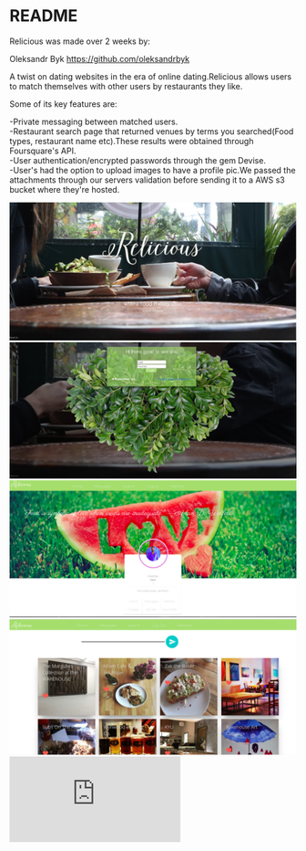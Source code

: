 # README

Relicious was made over 2 weeks by:    

Oleksandr Byk
https://github.com/oleksandrbyk  


A twist on dating websites in the era of online dating.Relicious allows users to match themselves with other users by restaurants they like.

Some of its key features are:

-Private messaging between matched users.  
-Restaurant search page that returned venues by terms you searched(Food types, restaurant name etc).These results were obtained through Foursquare's API.  
-User authentication/encrypted passwords through the gem Devise.  
-User's had the option to upload images to have a profile pic.We passed the attachments through our servers validation before sending it to a AWS s3 bucket where they're hosted.  

![alt](https://github.com/oleksandrbyk/olek-rails-relicious-dating/blob/master/home-page.png)
![alt](https://github.com/oleksandrbyk/olek-rails-relicious-dating/blob/master/login.png)
![alt](https://github.com/oleksandrbyk/olek-rails-relicious-dating/blob/master/Profile.png)
![alt](https://github.com/oleksandrbyk/olek-rails-relicious-dating/blob/master/Rest-search.png)
![alt](https://github.com/oleksandrbyk/olek-rails-relicious-dating/blob/master/erd.pdf)
